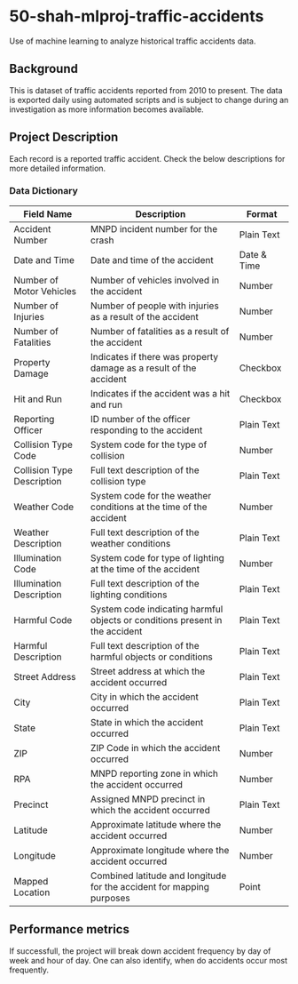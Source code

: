 # 50-shah-mlproj-traffic-accidents
Use of machine learning to analyze historical traffic accidents data.

## Background

This is dataset of traffic accidents reported from 2010 to present. The data is exported daily using automated scripts and is subject to change during an investigation as more information becomes available.

## Project Description

Each record is a reported traffic accident. Check the below descriptions for more detailed information.

### **Data Dictionary**

Field Name	|	Description	|	Format
-------------	|	-------------	|	-------------
Accident Number	|	MNPD incident number for the crash	|	Plain Text
Date and Time	|	Date and time of the accident	|	Date & Time
Number of Motor Vehicles	|	Number of vehicles involved in the accident	|	Number
Number of Injuries	|	Number of people with injuries as a result of the accident	|	Number
Number of Fatalities	|	Number of fatalities as a result of the accident	|	Number
Property Damage	|	Indicates if there was property damage as a result of the accident	|	Checkbox
Hit and Run	|	Indicates if the accident was a hit and run	|	Checkbox
Reporting Officer	|	ID number of the officer responding to the accident	|	Plain Text
Collision Type Code	|	System code for the type of collision	|	Number
Collision Type Description	|	Full text description of the collision type	|	Plain Text
Weather Code	|	System code for the weather conditions at the time of the accident	|	Number
Weather Description	|	Full text description of the weather conditions	|	Plain Text
Illumination Code	|	System code for type of lighting at the time of the accident	|	Number
Illumination Description	|	Full text description of the lighting conditions	|	Plain Text
Harmful Code	|	System code indicating harmful objects or conditions present in the accident	|	Plain Text
Harmful Description	|	Full text description of the harmful objects or conditions	|	Plain Text
Street Address	|	Street address at which the accident occurred	|	Plain Text
City	|	City in which the accident occurred	|	Plain Text
State	|	State in which the accident occurred	|	Plain Text
ZIP	|	ZIP Code in which the accident occurred	|	Number
RPA	|	MNPD reporting zone in which the accident occurred	|	Number
Precinct	|	Assigned MNPD precinct in which the accident occurred	|	Plain Text
Latitude	|	Approximate latitude where the accident occurred	|	Number
Longitude	|	Approximate longitude where the accident occurred	|	Number
Mapped Location	|	Combined latitude and longitude for the accident for mapping purposes	|	Point

## Performance metrics

If successfull, the project will break down accident frequency by day of week and hour of day. One can also identify, when do accidents occur most frequently.
